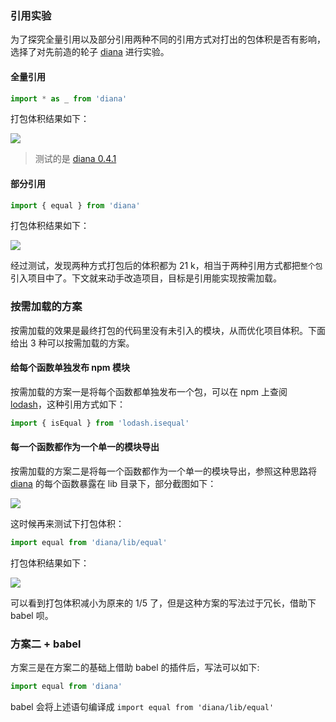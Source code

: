 ### 引用实验

为了探究全量引用以及部分引用两种不同的引用方式对打出的包体积是否有影响，选择了对先前造的轮子 [diana](https://github.com/MuYunyun/diana) 进行实验。

#### 全量引用

```js
import * as _ from 'diana'
```

打包体积结果如下：

![](http://oqhtscus0.bkt.clouddn.com/6de21bdb4cd2ac1d52a6e2af839ddeb0.jpg)

> 测试的是 [diana 0.4.1](https://github.com/MuYunyun/diana/tree/v0.4.1/lib)

#### 部分引用

```js
import { equal } from 'diana'
```

打包体积结果如下：

![](http://oqhtscus0.bkt.clouddn.com/57d8e10760e2ca6a264f235ba6532d27.jpg)

经过测试，发现两种方式打包后的体积都为 21 k，相当于两种引用方式都把`整个包`引入项目中了。下文就来动手改造项目，目标是引用能实现按需加载。

### 按需加载的方案

按需加载的效果是最终打包的代码里没有未引入的模块，从而优化项目体积。下面给出 3 种可以按需加载的方案。

#### 给每个函数单独发布 npm 模块

按需加载的方案一是将每个函数都单独发布一个包，可以在 npm 上查阅 [lodash](https://www.npmjs.com/search?q=lodash)，这种引用方式如下：

```js
import { isEqual } from 'lodash.isequal'
```

#### 每一个函数都作为一个单一的模块导出

按需加载的方案二是将每一个函数都作为一个单一的模块导出，参照这种思路将 [diana](https://github.com/MuYunyun/diana) 的每个函数暴露在 lib 目录下，部分截图如下：

![](http://oqhtscus0.bkt.clouddn.com/fe6032d2fc8169d21162350df63b4907.jpg-200)

这时候再来测试下打包体积：

```js
import equal from 'diana/lib/equal'
```

打包体积结果如下：

![](http://oqhtscus0.bkt.clouddn.com/57424867319a02734bb1ab80deedea5c.jpg)

可以看到打包体积减小为原来的 1/5 了，但是这种方案的写法过于冗长，借助下 babel 呗。

### 方案二 + babel

方案三是在方案二的基础上借助 babel 的插件后，写法可以如下:

```js
import equal from 'diana'
```

babel 会将上述语句编译成 `import equal from 'diana/lib/equal'`
